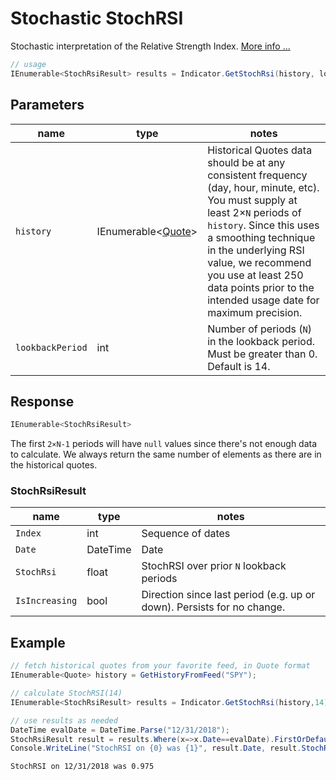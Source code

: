 ﻿# Stochastic StochRSI

Stochastic interpretation of the Relative Strength Index.
[More info ...](https://school.stockcharts.com/doku.php?id=technical_indicators:stochrsi)

```csharp
// usage
IEnumerable<StochRsiResult> results = Indicator.GetStochRsi(history, lookbackPeriod);  
```

## Parameters

| name | type | notes
| -- |-- |--
| `history` | IEnumerable\<[Quote](/GUIDE.md#Quote)\> | Historical Quotes data should be at any consistent frequency (day, hour, minute, etc).  You must supply at least 2×`N` periods of `history`.  Since this uses a smoothing technique in the underlying RSI value, we recommend you use at least 250 data points prior to the intended usage date for maximum precision.
| `lookbackPeriod` | int | Number of periods (`N`) in the lookback period.  Must be greater than 0.  Default is 14.

## Response

```csharp
IEnumerable<StochRsiResult>
```

The first `2×N-1` periods will have `null` values since there's not enough data to calculate.  We always return the same number of elements as there are in the historical quotes.

### StochRsiResult

| name | type | notes
| -- |-- |--
| `Index` | int | Sequence of dates
| `Date` | DateTime | Date
| `StochRsi` | float | StochRSI over prior `N` lookback periods
| `IsIncreasing` | bool | Direction since last period (e.g. up or down).  Persists for no change.

## Example

```csharp
// fetch historical quotes from your favorite feed, in Quote format
IEnumerable<Quote> history = GetHistoryFromFeed("SPY");

// calculate StochRSI(14)
IEnumerable<StochRsiResult> results = Indicator.GetStochRsi(history,14);

// use results as needed
DateTime evalDate = DateTime.Parse("12/31/2018");
StochRsiResult result = results.Where(x=>x.Date==evalDate).FirstOrDefault();
Console.WriteLine("StochRSI on {0} was {1}", result.Date, result.StochRsi);
```

```bash
StochRSI on 12/31/2018 was 0.975
```
